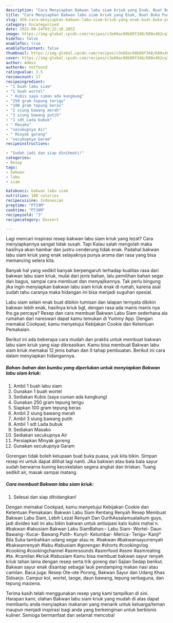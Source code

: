 ```yaml
---
description: "Cara Menyiapkan Bakwan labu siam kriuk yang Enak, Buat Buka Puasa Bikin Ngiler"
title: "Cara Menyiapkan Bakwan labu siam kriuk yang Enak, Buat Buka Puasa Bikin Ngiler"
slug: 458-cara-menyiapkan-bakwan-labu-siam-kriuk-yang-enak-buat-buka-puasa-bikin-ngiler
category: Uncategorized
date: 2022-08-24T03:22:16.205Z
image: https://img-global.cpcdn.com/recipes/c3e66ac60b89f348/680x482cq70/bakwan-labu-siam-kriuk-foto-resep-utama.jpg
hideToc: false
enableToc: true
enableTocContent: false
thumbnail: https://img-global.cpcdn.com/recipes/c3e66ac60b89f348/680x482cq70/bakwan-labu-siam-kriuk-foto-resep-utama.jpg
cover: https://img-global.cpcdn.com/recipes/c3e66ac60b89f348/680x482cq70/bakwan-labu-siam-kriuk-foto-resep-utama.jpg
author: Admin
authorAv: notfound
ratingvalue: 3.5
reviewcount: 17
recipeingredient:
- "1 buah labu siam"
- "1 buah wortel"
- " Kubis saya cuman ada kangkung"
- "250 gram tepung terigu"
- "100 gram tepung beras"
- "2 siung bawang merah"
- "3 siung bawang putih"
- "1 sdt Lada bubuk"
- " Masako"
- "secukupnya Air"
- " Minyak goreng"
- "secukupnya Garam"
recipeinstructions:

- "Sudah jadi dan siap dinikmati!"
categories:
- Resep
tags:
- bakwan
- labu
- siam

katakunci: bakwan labu siam 
nutrition: 188 calories
recipecuisine: Indonesian
preptime: "PT19M"
cooktime: "PT38M"
recipeyield: "3"
recipecategory: Dessert

---
```



Lagi mencari inspirasi resep bakwan labu siam kriuk yang lezat? Cara menyiapkannya sangat tidak susah. Tapi Kalau salah mengolah maka hasilnya akan hambar dan justru cenderung tidak enak. Padahal bakwan labu siam kriuk yang enak selayaknya punya aroma dan rasa yang bisa memancing selera kita.


Banyak hal yang sedikit banyak berpengaruh terhadap kualitas rasa dari bakwan labu siam kriuk, mulai dari jenis bahan, lalu pemilihan bahan segar dan bagus, sampai cara membuat dan menyajikannya. Tak perlu bingung jika ingin menyiapkan bakwan labu siam kriuk enak di rumah, karena asal sudah tahu caranya maka hidangan ini bisa menjadi suguhan spesial.

Labu siam selain enak buat dibikin tumisan dan lalapan ternyata dibikin bakwan lebih enak, hasilnya kriuk bgt, dengan rasa ada manis manis nya lho.ga percaya? Resep dan cara membuat Bakwan Labu Siam sederhana ala rumahan dari nareswari dapat kamu temukan di Yummy App. Dengan memakai Cookpad, kamu menyetujui Kebijakan Cookie dan Ketentuan Pemakaian.


Berikut ini ada beberapa cara mudah dan praktis untuk membuat bakwan labu siam kriuk yang siap dikreasikan. Kamu bisa membuat Bakwan labu siam kriuk memakai 12 jenis bahan dan 0 tahap pembuatan. Berikut ini cara dalam menyiapkan hidangannya.

<!--inarticleads1-->

##### Bahan-bahan dan bumbu yang diperlukan untuk menyiapkan Bakwan labu siam kriuk:

1. Ambil 1 buah labu siam
1. Gunakan 1 buah wortel
1. Sediakan  Kubis (saya cuman ada kangkung)
1. Gunakan 250 gram tepung terigu
1. Siapkan 100 gram tepung beras
1. Ambil 2 siung bawang merah
1. Ambil 3 siung bawang putih
1. Ambil 1 sdt Lada bubuk
1. Sediakan  Masako
1. Sediakan secukupnya Air
1. Persiapkan  Minyak goreng
1. Gunakan secukupnya Garam


Gorengan tidak boleh kelupaan buat buka puasa, yuk kita bikin. Simpan resep ini untuk dapat dilihat lagi nanti. Jika bakwan atau bala bala sayur sudah berwarna kuning kecokelatan segera angkat dan tiriskan. Tuang sedikit air, masak sampai matang. 

<!--inarticleads2-->

##### Cara membuat Bakwan labu siam kriuk:


1. Selesai dan siap dihidangkan!

Dengan memakai Cookpad, kamu menyetujui Kebijakan Cookie dan Ketentuan Pemakaian. Bakwan Labu Siam Kentang Renyah Resep Membuat Bakwan Labu Siam, Lebih Lezat Renyah Dan GurihAssalamualaikum guys, jadi divideo kali ini aku bikin bakwan untuk antisipasi kalo kubis mahal n. #bakwan #labusiam Bakwan Labu SiamBahan:- Labu Siam- Wortel- Daun Bawang- Kucai- Bawang Putih- Kunyit- Ketumbar- Merica- Terigu- Kanji* Bila Suka tambahkan udang segar atau re. #bakwan #bakwansayurrenyah #bakwanrenyah #labu #labusiam #gorengan #shorts #cookingvlog #cooking #cookingchannel #asmrsounds #asmrfood #asmr #asmreating #ta. #camilan #kriuk #labusiam Kamu bisa membuat bakwan sayur renyah kriuk tahan lama dengan resep serta trik goreng dari Sajian Sedap berikut. Bakwan sayur enak disantap sebagai lauk pendamping makan nasi atau camilan. Baca juga: Resep Ote-ote Porong, Bakwan Sayur dan Udang Khas Sidoarjo. Campur kol, wortel, taoge, daun bawang, tepung serbaguna, dan tepung maizena. 

Terima kasih telah menggunakan resep yang kami tampilkan di sini. Harapan kami, olahan Bakwan labu siam kriuk yang mudah di atas dapat membantu anda menyiapkan makanan yang menarik untuk keluarga/teman maupun menjadi inspirasi bagi anda yang berkeinginan untuk berbisnis kuliner. Semoga bermanfaat dan selamat mencoba!
